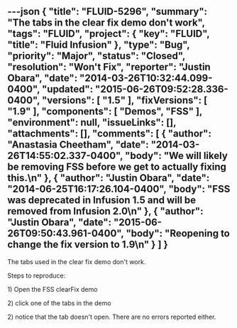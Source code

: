 ---json
{
  "title": "FLUID-5296",
  "summary": "The tabs in the clear fix demo don't work",
  "tags": "FLUID",
  "project": {
    "key": "FLUID",
    "title": "Fluid Infusion"
  },
  "type": "Bug",
  "priority": "Major",
  "status": "Closed",
  "resolution": "Won't Fix",
  "reporter": "Justin Obara",
  "date": "2014-03-26T10:32:44.099-0400",
  "updated": "2015-06-26T09:52:28.336-0400",
  "versions": [
    "1.5"
  ],
  "fixVersions": [
    "1.9"
  ],
  "components": [
    "Demos",
    "FSS"
  ],
  "environment": null,
  "issueLinks": [],
  "attachments": [],
  "comments": [
    {
      "author": "Anastasia Cheetham",
      "date": "2014-03-26T14:55:02.337-0400",
      "body": "We will likely be removing FSS before we get to actually fixing this.\n"
    },
    {
      "author": "Justin Obara",
      "date": "2014-06-25T16:17:26.104-0400",
      "body": "FSS was deprecated in Infusion 1.5 and will be removed from Infusion 2.0\n"
    },
    {
      "author": "Justin Obara",
      "date": "2015-06-26T09:50:43.961-0400",
      "body": "Reopening to change the fix version to 1.9\n"
    }
  ]
}
---
The tabs used in the clear fix demo don't work.&#x20;

Steps to reproduce:

1\) Open the FSS clearFix demo

2\) click one of the tabs in the demo

2\) notice that the tab doesn't open. There are no errors reported either.

        